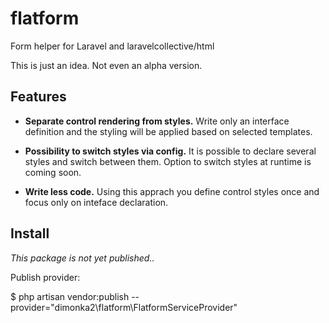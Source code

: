 # flatform
Form helper for Laravel and laravelcollective/html

This is just an idea. Not even an alpha version. 

## Features

- **Separate control rendering from styles.** Write only an interface definition and the styling will be applied based on selected templates.

- **Possibility to switch styles via config.** It is possible to declare several styles and switch between them. Option to switch styles at runtime is coming soon.

- **Write less code.** Using this apprach you define control styles once and focus only on inteface declaration.



## Install
<i> This package is not yet published.. </i>

Publish provider:

$ php artisan vendor:publish --provider="dimonka2\flatform\FlatformServiceProvider"

